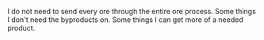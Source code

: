I do not need to send every ore through the entire ore process. Some things I don't need the byproducts on. Some things I can get more of a needed product.